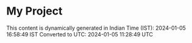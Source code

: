 # My Project

This content is dynamically generated in Indian Time (IST): 2024-01-05 16:58:49 IST
Converted to UTC: 2024-01-05 11:28:49 UTC
